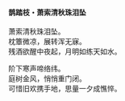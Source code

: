 #### 鹊踏枝・萧索清秋珠泪坠

萧索清秋珠泪坠。  
枕簟微凉，展转浑无寐。  
残酒欲醒中夜起，月明如练天如水。

阶下寒声啼络纬。  
庭树金风，悄悄重门闭。  
可惜旧欢携手地，思量一夕成憔悴。
